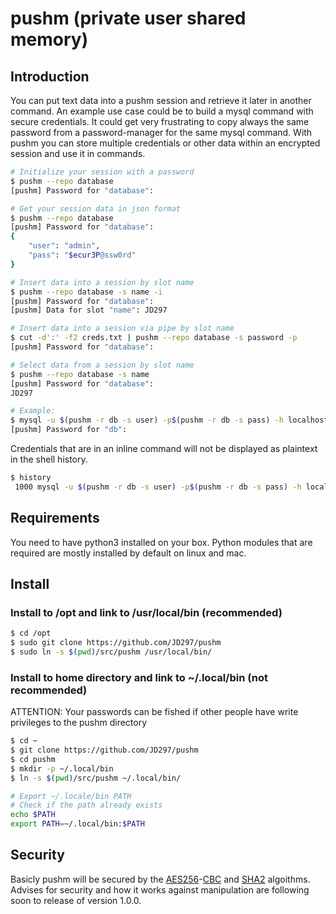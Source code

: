 # pushm (private user shared memory)

## Introduction
You can put text data into a pushm session and retrieve it later in another command. An example use case could be to build a mysql command with secure credentials. It could get very frustrating to copy always the same password from a password-manager for the same mysql command. With pushm you can store multiple credentials or other data within an encrypted session and use it in commands.

```bash
# Initialize your session with a password
$ pushm --repo database
[pushm] Password for "database": 

# Get your session data in json format
$ pushm --repo database
[pushm] Password for "database": 
{
	"user": "admin",
	"pass": "$ecur3P@ssw0rd"
}

# Insert data into a session by slot name
$ pushm --repo database -s name -i
[pushm] Password for "database": 
[pushm] Data for slot "name": JD297

# Insert data into a session via pipe by slot name
$ cut -d':' -f2 creds.txt | pushm --repo database -s password -p
[pushm] Password for "database": 

# Select data from a session by slot name
$ pushm --repo database -s name
[pushm] Password for "database": 
JD297

# Example:
$ mysql -u $(pushm -r db -s user) -p$(pushm -r db -s pass) -h localhost mydb < backup.sql
[pushm] Password for "db": 
```

Credentials that are in an inline command will not be displayed as plaintext in the shell history.
```bash
$ history
 1000 mysql -u $(pushm -r db -s user) -p$(pushm -r db -s pass) -h localhost mydb < backup.sql
```

## Requirements
You need to have python3 installed on your box. Python modules that are required are mostly installed by default on linux and mac.

## Install

### Install to /opt and link to /usr/local/bin (recommended)
```bash
$ cd /opt
$ sudo git clone https://github.com/JD297/pushm
$ sudo ln -s $(pwd)/src/pushm /usr/local/bin/
```

### Install to home directory and link to ~/.local/bin (not recommended)
ATTENTION: Your passwords can be fished if other people have write privileges to the pushm directory
```bash
$ cd ~
$ git clone https://github.com/JD297/pushm
$ cd pushm
$ mkdir -p ~/.local/bin
$ ln -s $(pwd)/src/pushm ~/.local/bin/

# Export ~/.locale/bin PATH
# Check if the path already exists
echo $PATH
export PATH=~/.local/bin:$PATH
```

## Security
Basicly pushm will be secured by the [AES256](https://en.wikipedia.org/wiki/Advanced_Encryption_Standard)-[CBC](https://en.wikipedia.org/wiki/Block_cipher_mode_of_operation#Cipher_block_chaining_(CBC)) and [SHA2](https://en.wikipedia.org/wiki/SHA-2) algoithms. Advises for security and how it works against manipulation are following soon to release of version 1.0.0.
